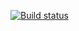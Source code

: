 [![Build status](https://ci.appveyor.com/api/projects/status/kfuxvc4hlr4glikj/branch/main?svg=true)](https://ci.appveyor.com/project/abashkaev/hw-aqa-2/branch/main)